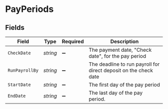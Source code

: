 # PayPeriods


## Fields

| Field                                                            | Type                                                             | Required                                                         | Description                                                      |
| ---------------------------------------------------------------- | ---------------------------------------------------------------- | ---------------------------------------------------------------- | ---------------------------------------------------------------- |
| `CheckDate`                                                      | *string*                                                         | :heavy_minus_sign:                                               | The payment date, "Check date", for the pay period               |
| `RunPayrollBy`                                                   | *string*                                                         | :heavy_minus_sign:                                               | The deadline to run payroll for direct deposit on the check date |
| `StartDate`                                                      | *string*                                                         | :heavy_minus_sign:                                               | The first day of the pay period                                  |
| `EndDate`                                                        | *string*                                                         | :heavy_minus_sign:                                               | The last day of the pay period.                                  |